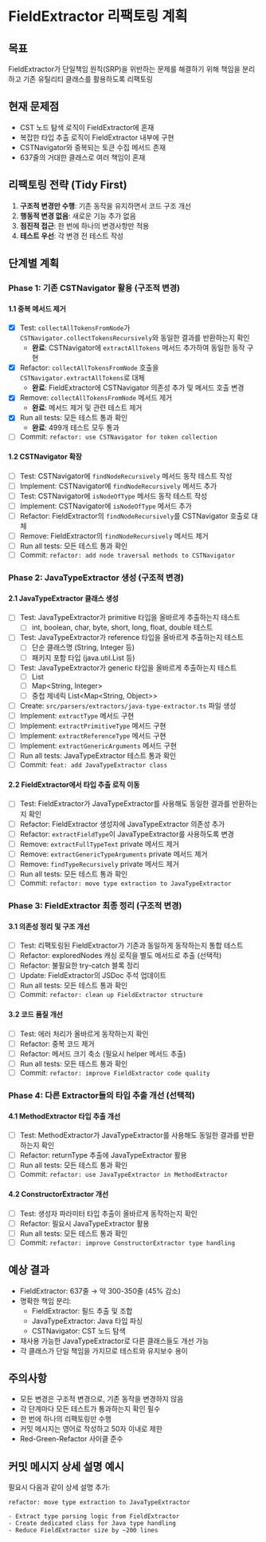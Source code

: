 # FieldExtractor 리팩토링 계획

## 목표
FieldExtractor가 단일책임 원칙(SRP)을 위반하는 문제를 해결하기 위해 책임을 분리하고 기존 유틸리티 클래스를 활용하도록 리팩토링

## 현재 문제점
- CST 노드 탐색 로직이 FieldExtractor에 혼재
- 복잡한 타입 추출 로직이 FieldExtractor 내부에 구현
- CSTNavigator와 중복되는 토큰 수집 메서드 존재
- 637줄의 거대한 클래스로 여러 책임이 혼재

## 리팩토링 전략 (Tidy First)
1. **구조적 변경만 수행**: 기존 동작을 유지하면서 코드 구조 개선
2. **행동적 변경 없음**: 새로운 기능 추가 없음
3. **점진적 접근**: 한 번에 하나의 변경사항만 적용
4. **테스트 우선**: 각 변경 전 테스트 작성

## 단계별 계획

### Phase 1: 기존 CSTNavigator 활용 (구조적 변경)

#### 1.1 중복 메서드 제거
- [x] Test: `collectAllTokensFromNode`가 `CSTNavigator.collectTokensRecursively`와 동일한 결과를 반환하는지 확인
  - **완료**: CSTNavigator에 `extractAllTokens` 메서드 추가하여 동일한 동작 구현
- [x] Refactor: `collectAllTokensFromNode` 호출을 `CSTNavigator.extractAllTokens`로 대체
  - **완료**: FieldExtractor에 CSTNavigator 의존성 추가 및 메서드 호출 변경
- [x] Remove: `collectAllTokensFromNode` 메서드 제거
  - **완료**: 메서드 제거 및 관련 테스트 제거
- [x] Run all tests: 모든 테스트 통과 확인
  - **완료**: 499개 테스트 모두 통과
- [ ] Commit: `refactor: use CSTNavigator for token collection`

#### 1.2 CSTNavigator 확장
- [ ] Test: CSTNavigator에 `findNodeRecursively` 메서드 동작 테스트 작성
- [ ] Implement: CSTNavigator에 `findNodeRecursively` 메서드 추가
- [ ] Test: CSTNavigator에 `isNodeOfType` 메서드 동작 테스트 작성
- [ ] Implement: CSTNavigator에 `isNodeOfType` 메서드 추가
- [ ] Refactor: FieldExtractor의 `findNodeRecursively`를 CSTNavigator 호출로 대체
- [ ] Remove: FieldExtractor의 `findNodeRecursively` 메서드 제거
- [ ] Run all tests: 모든 테스트 통과 확인
- [ ] Commit: `refactor: add node traversal methods to CSTNavigator`

### Phase 2: JavaTypeExtractor 생성 (구조적 변경)

#### 2.1 JavaTypeExtractor 클래스 생성
- [ ] Test: JavaTypeExtractor가 primitive 타입을 올바르게 추출하는지 테스트
  - [ ] int, boolean, char, byte, short, long, float, double 테스트
- [ ] Test: JavaTypeExtractor가 reference 타입을 올바르게 추출하는지 테스트
  - [ ] 단순 클래스명 (String, Integer 등)
  - [ ] 패키지 포함 타입 (java.util.List 등)
- [ ] Test: JavaTypeExtractor가 generic 타입을 올바르게 추출하는지 테스트
  - [ ] List<String>
  - [ ] Map<String, Integer>
  - [ ] 중첩 제네릭 List<Map<String, Object>>
- [ ] Create: `src/parsers/extractors/java-type-extractor.ts` 파일 생성
- [ ] Implement: `extractType` 메서드 구현
- [ ] Implement: `extractPrimitiveType` 메서드 구현
- [ ] Implement: `extractReferenceType` 메서드 구현
- [ ] Implement: `extractGenericArguments` 메서드 구현
- [ ] Run all tests: JavaTypeExtractor 테스트 통과 확인
- [ ] Commit: `feat: add JavaTypeExtractor class`

#### 2.2 FieldExtractor에서 타입 추출 로직 이동
- [ ] Test: FieldExtractor가 JavaTypeExtractor를 사용해도 동일한 결과를 반환하는지 확인
- [ ] Refactor: FieldExtractor 생성자에 JavaTypeExtractor 의존성 추가
- [ ] Refactor: `extractFieldType`이 JavaTypeExtractor를 사용하도록 변경
- [ ] Remove: `extractFullTypeText` private 메서드 제거
- [ ] Remove: `extractGenericTypeArguments` private 메서드 제거
- [ ] Remove: `findTypeRecursively` private 메서드 제거
- [ ] Run all tests: 모든 테스트 통과 확인
- [ ] Commit: `refactor: move type extraction to JavaTypeExtractor`

### Phase 3: FieldExtractor 최종 정리 (구조적 변경)

#### 3.1 의존성 정리 및 구조 개선
- [ ] Test: 리팩토링된 FieldExtractor가 기존과 동일하게 동작하는지 통합 테스트
- [ ] Refactor: exploredNodes 캐싱 로직을 별도 메서드로 추출 (선택적)
- [ ] Refactor: 불필요한 try-catch 블록 정리
- [ ] Update: FieldExtractor의 JSDoc 주석 업데이트
- [ ] Run all tests: 모든 테스트 통과 확인
- [ ] Commit: `refactor: clean up FieldExtractor structure`

#### 3.2 코드 품질 개선
- [ ] Test: 에러 처리가 올바르게 동작하는지 확인
- [ ] Refactor: 중복 코드 제거
- [ ] Refactor: 메서드 크기 축소 (필요시 helper 메서드 추출)
- [ ] Run all tests: 모든 테스트 통과 확인
- [ ] Commit: `refactor: improve FieldExtractor code quality`

### Phase 4: 다른 Extractor들의 타입 추출 개선 (선택적)

#### 4.1 MethodExtractor 타입 추출 개선
- [ ] Test: MethodExtractor가 JavaTypeExtractor를 사용해도 동일한 결과를 반환하는지 확인
- [ ] Refactor: returnType 추출에 JavaTypeExtractor 활용
- [ ] Run all tests: 모든 테스트 통과 확인
- [ ] Commit: `refactor: use JavaTypeExtractor in MethodExtractor`

#### 4.2 ConstructorExtractor 개선
- [ ] Test: 생성자 파라미터 타입 추출이 올바르게 동작하는지 확인
- [ ] Refactor: 필요시 JavaTypeExtractor 활용
- [ ] Run all tests: 모든 테스트 통과 확인
- [ ] Commit: `refactor: improve ConstructorExtractor type handling`

## 예상 결과
- FieldExtractor: 637줄 → 약 300-350줄 (45% 감소)
- 명확한 책임 분리:
  - FieldExtractor: 필드 추출 및 조합
  - JavaTypeExtractor: Java 타입 파싱
  - CSTNavigator: CST 노드 탐색
- 재사용 가능한 JavaTypeExtractor로 다른 클래스들도 개선 가능
- 각 클래스가 단일 책임을 가지므로 테스트와 유지보수 용이

## 주의사항
- 모든 변경은 구조적 변경으로, 기존 동작을 변경하지 않음
- 각 단계마다 모든 테스트가 통과하는지 확인 필수
- 한 번에 하나의 리팩토링만 수행
- 커밋 메시지는 영어로 작성하고 50자 이내로 제한
- Red-Green-Refactor 사이클 준수

## 커밋 메시지 상세 설명 예시

필요시 다음과 같이 상세 설명 추가:

```
refactor: move type extraction to JavaTypeExtractor

- Extract type parsing logic from FieldExtractor
- Create dedicated class for Java type handling
- Reduce FieldExtractor size by ~200 lines
``` 